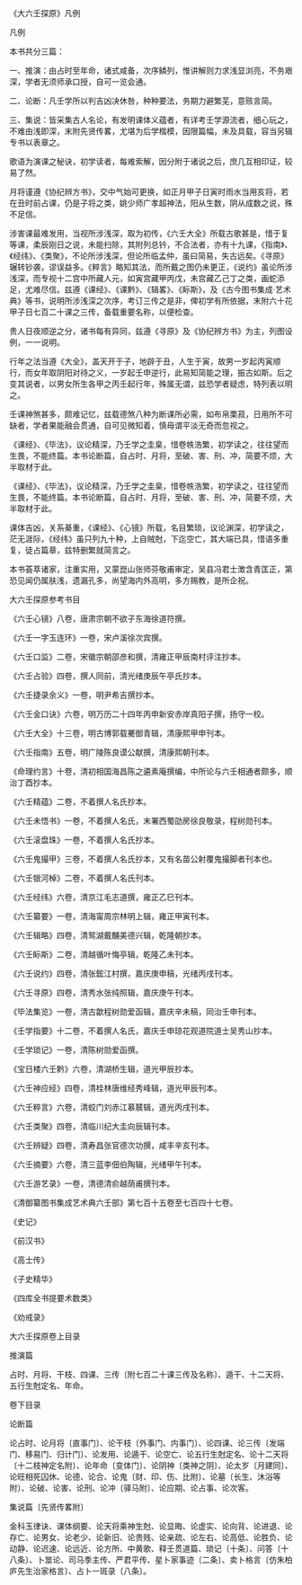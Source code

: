《大六壬探原》凡例

凡例

本书共分三篇：

一、推演：由占时至年命，诸式咸备，次序鳞列，惟讲解则力求浅显浏亮，不务艰深，学者无须师承口授，自可一览会通。

二、论断：凡壬学所以判吉凶决休咎，种种要法，务期力避繁芜，意赅言简。

三、集说：皆采集古人名论，有发明课体义蕴者，有详考壬学源流者，细心玩之，不难由浅即深，末附先贤传畧，尤堪为后学楷模，因限篇幅，未及具载，容当另辑专书以表章之。

歌语为演课之秘诀，初学读者，每难索解，因分附于诸说之后，庶几互相印证，较易了然。

月将谨遵《协纪辨方书》，交中气始可更换，如正月甲子日寅时雨水当用亥将，若在丑时前占课，仍是子将之类，姚少师广孝超神法，阳从生数，阴从成数之说，殊不足信。

涉害课最难发用，当视所涉浅深，取为初传，《六壬大全》所载古歌甚是，惜于复等课，柔辰刚日之说，未能扫除，其附列总钤，不合法者，亦有十九课，《指南》、《经纬》、《类聚》，不论所涉浅深，但论所临孟仲，虽曰简易，失古远矣。《寻原》辗转钞袭，谬误益多。《粹言》略知其法，而所戴之图仍未更正，《说约》虽论所涉浅深，而专视十二宫中所藏人元，如寅宫藏甲丙戊，未宫藏乙己丁之类，画蛇添足，尤难尽信。兹遵《课经》、《课黔》、《辑畧》、《眎斯》，及《古今图书集成·艺术典》等书，说明所涉浅深之次序，考订三传之是非，俾初学有所依据，末附六十花甲子日七百二十课之三传，备载重要名称，以便检查。

贵人日夜顺逆之分，诸书每有异同，兹遵《寻原》及《协纪辨方书》为主，列图设例，一一说明。

行年之法当遵《大全》，盖天开于子，地辟于丑，人生于寅，故男一岁起丙寅顺行，而女年取阴阳对待之义，一岁起壬申逆行，此易知简能之理，振古如斯。后之变其说者，以男女所生各甲之丙壬起行年，殊属无谓，兹恐学者疑虑，特列表以明之。

壬课神煞甚多，颇难记忆，兹载德煞八种为断课所必需，如布帛栗菽，日用所不可缺者，学者果能融会贯通，自可见微知着，慎毋谓平淡无奇而忽视之。

《课经》、《毕法》，议论精深，乃壬学之圭臬，惜卷帙浩繁，初学读之，往往望而生畏，不能终篇。本书论断篇，自占时、月将，至破、害、刑、冲，简要不烦，大半取材于此。

《课经》、《毕法》，议论精深，乃壬学之圭臬，惜卷帙浩繁，初学读之，往往望而生畏，不能终篇。本书论断篇，自占时、月将，至破、害、刑、冲，简要不烦，大半取材于此。

课体吉凶，关系綦重，《课经》、《心镜》所载，名目繁琐，议论渊深，初学读之，茫无涯际，《经纬》虽只列九十种，上自贼尅，下迄空亡，其大端已具，惜语多重复，徒占篇章，兹特删繁就简言之。

本书荟萃诸家，注重实用，又蒙崑山张师芬敬甫审定，吴县冯君士澂含青匡正，第恐见闻仍属肤浅，遗漏孔多，尚望海内外高明，多方赐教，是所企祝。

大六壬探原参考书目

《六壬心镜》八卷，唐肃宗朝不欲子东海徐道符撰。

《六壬一字玉连环》一卷，宋卢溪徐次宾撰。

《六壬口监》二卷，宋徽宗朝邵彦和撰，清雍正甲辰南村评注抄本。

《六壬占验》四卷，撰人同前，清光绪庚辰午亭氏抄本。

《六壬捷录余义》一卷，明尹希吉撰抄本。

《六壬金口诀》六卷，明万历二十四年丙申新安赤岸真阳子撰，扬守一校。

《六壬大全》十三卷，明古博郭载騫御青辑，清康熙甲申刊本。

《六壬指南》五卷，明广陵陈良谟公献撰，清康熙朝刊本。

《命理约言》十卷，清初相国海昌陈之遴素庵撰编，中所论与六壬相通者颇多，顺治丁酉抄本。

《六壬精蕴》二卷，不着撰人名氏抄本。

《六壬未悟书》一卷，不着撰人名氏，末署西蜀劭房徐良敬录，程树勋刊本。

《六壬滚盘珠》一卷，不着撰人名氏抄本。

《六壬鬼撮甲》三卷，不着撰人名氏抄本，又有名苗公射覆鬼撮脚者刊本也。

《六壬银河棹》二卷，不着撰人名氏刊本。

《六壬经纬》六卷，清京江毛志道撰，雍正乙巳刊本。

《六壬纂要》一卷，清海甯周宗林明上辑，雍正甲寅刊本。

《六壬辑略》四卷，清鸳湖戴黼美德兴辑，乾隆朝抄本。

《六壬眎斯》二卷，清越循叶悔亭辑，乾隆乙未刊本。

《六壬说约》四卷，清张鋐江村撰，嘉庆庚申稿，光绪丙戌刊本。

《六壬寻原》四卷，清秀水张纯照辑，嘉庆庚午刊本。

《毕法集览》一卷，清古歙程树勋爱函辑，嘉庆辛未稿，同治壬申刊本。

《壬学指要》十二卷，不着撰人名氏，嘉庆壬申琼花观道院道士吴秀山抄本。

《壬学琐记》一卷，清陈树勋爱函撰。

《宝日楼六壬黔》六卷，清湖桥生辑，道光甲辰抄本。

《六壬神应经》四卷，清桂林唐维经秀峰辑，道光甲辰刊本。

《六壬粹言》六卷，清蛟门刘赤江慕辳辑，道光丙戌刊本。

《六壬类聚》四卷，清临川纪大圭向辰辑刊本。

《六壬辨疑》四卷，清寿昌张官德次功撰，咸丰辛亥刊本。

《六壬摘要》六卷，清三蓝李佃伯陶辑，光绪甲午刊本。

《六壬游艺录》一卷，清德清俞越荫甫撰刊本。

《清御纂图书集成艺术典六壬部》第七百十五卷至七百四十七卷。

《史记》

《前汉书》

《高士传》

《子史精华》

《四库全书提要术数类》

《劝戒录》

大六壬探原卷上目录

推演篇

占时、月将、干枝、四课、三传〔附七百二十课三传及名称〕、遁干、十二天将、五行生尅定名、年命。

卷下目录

论断篇

论占时、论月将〔直事门〕、论干枝〔外事门、内事门〕、论四课、论三传〔发端门、移易门、归计门〕、论发用、论遁干、论空亡、论五行生尅定名、论十二天将〔十二枝神定名附〕、论年命〔变体门〕、论阴神〔类神之阴〕、论太岁〔月建同〕、论旺相死囚休、论德、论合、论鬼〔财、印、伤、比附〕、论墓〔长生、沐浴等附〕、论破、论害、论刑、论冲〔驿马附〕、论应期、论占事、论次客。

集说篇〔先贤传畧附〕

金科玉律诀、课体纲要、论天将乘神生尅、论显晦、论虚实、论向背、论进退、论存亡、论男女、论老少、论新旧、论贵贱、论亲疏、论左右、论高低、论胜负、论动静、论迟速、论远近、论方所、中黄歌、释壬贯道篇、琐记〔十条〕、问答〔十八条〕、卜筮论、司马季主传、严君平传、星卜家事迹〔二条〕、卖卜格言〔仿朱柏庐先生治家格言〕、占卜一斑录〔八条〕。

